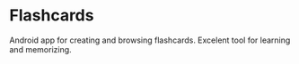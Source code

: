 # Flashcards

Android app for creating and browsing flashcards. Excelent tool for learning and memorizing.
